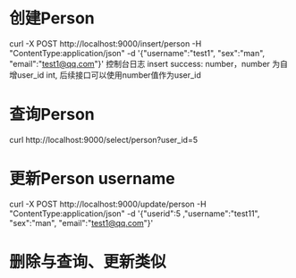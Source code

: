 # 创建Person
curl -X POST http://localhost:9000/insert/person -H "ContentType:application/json" -d '{"username":"test1", "sex":"man", "email":"test1@qq.com"}'
控制台日志 insert success: number，number 为自增user_id int, 后续接口可以使用number值作为user_id

# 查询Person
curl http://localhost:9000/select/person?user_id=5

# 更新Person username
curl -X POST http://localhost:9000/update/person -H "ContentType:application/json" -d '{"userid":5 ,"username":"test11", "sex":"man", "email":"test1@qq.com"}'

# 删除与查询、更新类似